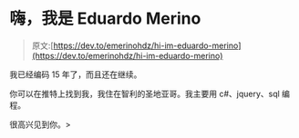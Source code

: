 # 嗨，我是 Eduardo Merino

> 原文:[https://dev.to/emerinohdz/hi-im-eduardo-merino](https://dev.to/emerinohdz/hi-im-eduardo-merino)

我已经编码 15 年了，而且还在继续。

你可以在推特上找到我，我住在智利的圣地亚哥。我主要用 c#、jquery、sql 编程。

很高兴见到你。>